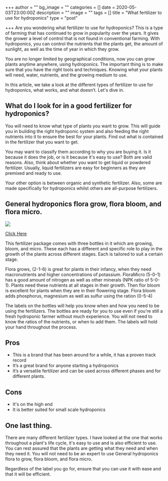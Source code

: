 +++
author = ""
bg_image = ""
categories = []
date = 2020-05-03T23:00:00Z
description = ""
image = ""
tags = []
title = "What fertilizer to use for hydroponics"
type = "post"

+++
Are you wondering what fertilizer to use for hydroponics? This is a type of farming that has continued to grow in popularity over the years. It gives the grower a level of control that is not found in conventional farming. With hydroponics, you can control the nutrients that the plants get, the amount of sunlight, as well as the time of year in which they grow.

You are no longer limited by geographical conditions, now you can grow plants anytime anywhere, using hydroponics. The important thing is to make sure that you have the right tools and techniques. Knowing what your plants will need, water, nutrients, and the growing medium to use.

In this article, we take a look at the different types of fertilizer to use for hydroponics, what works, and what doesn’t. Let's dive in.

## What do I look for in a good fertilizer for hydroponics?

You will need to know what type of plants you want to grow. This will guide you in building the right hydroponic system and also feeding the right nutrients into it to ensure the best for your plants. Find out what is contained in the fertilizer that you want to get.

You may want to classify them according to why you are buying it. Is it because it does the job, or is it because it's easy to use? Both are valid reasons. Also, think about whether you want to get liquid or powdered fertilizer. Usually, liquid fertilizers are easy for beginners as they are premixed and ready to use.

Your other option is between organic and synthetic fertilizer. Also, some are made specifically for hydroponics whilst others are all-purpose fertilizers.

## General hydroponics flora grow, flora bloom, and flora micro.

![](/images/check-the-best-price.jpg)

[Click Here](https://www.amazon.com/General-Hydroponics-Flora-Bloom-Fertilizer/dp/B017H73708/ref=as_li_ss_tl?ie=UTF8&linkCode=ll1&tag=smartfarmerhub-20&linkId=0499142ee61cdc0e2b1383e8c6484ea1&language=en_US)

This fertilizer package comes with three bottles in it which are growing, bloom, and micro. These each has a different and specific role to play in the growth of the plants across different stages. Each is tailored to suit a certain stage.

Flora grows, (2-1-6) is great for plants in their infancy, when they need macronutrients and higher concentrations of potassium. FloraMicro (5-0-1) has a good amount of nitrogen as well as other minerals (NPK ratio of 5-0-1). Plants need these nutrients at all stages in their growth. Then flor bloom is excellent for plants when they are in their flowering stage. Flora bloom adds phosphorus, magnesium as well as sulfur using the ration (0-5-4)

The labels on the bottles will help you know when and how you need to be using the fertilizers. The bottles are ready for you to use even if you're still a fresh hydroponic farmer without much experience. You will not need to know the ratios of the nutrients, or when to add them. The labels will hold your hand throughout the process.

## Pros

* This is a brand that has been around for a while, it has a proven track record
* It’s a great brand for anyone starting a hydroponics
* It’s a versatile fertilizer and can be used across different phases and for different plants.

## Cons

* It's on the high end
* It is better suited for small scale hydroponics

## One last thing.

There are many different fertilizer types. I have looked at the one that works throughout a plant's life cycle, it's easy to use and is also efficient to use. You can rest assured that the plants are getting what they need and when they need it. You will not need to be an expert to use General hydroponics flora to grow, flora bloom, and flora micro.

Regardless of the label you go for, ensure that you can use it with ease and that it will be efficient.